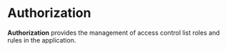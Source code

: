 # Authorization

**Authorization** provides the management of access control list roles and
rules in the application.
